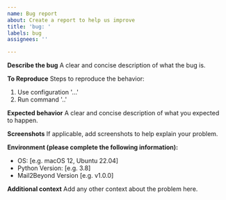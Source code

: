 ```yaml
---
name: Bug report
about: Create a report to help us improve
title: 'bug: '
labels: bug
assignees: ''

---
```


**Describe the bug**
A clear and concise description of what the bug is.

**To Reproduce**
Steps to reproduce the behavior:
1. Use configuration '...'
2. Run command '..'

**Expected behavior**
A clear and concise description of what you expected to happen.

**Screenshots**
If applicable, add screenshots to help explain your problem.

**Environment (please complete the following information):**
 - OS: [e.g. macOS 12, Ubuntu 22.04]
 - Python Version: [e.g. 3.8]
 - Mail2Beyond Version [e.g. v1.0.0]

**Additional context**
Add any other context about the problem here.
